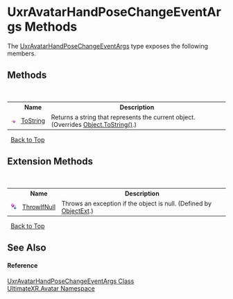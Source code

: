 # UxrAvatarHandPoseChangeEventArgs Methods
 

The <a href="T_UltimateXR_Avatar_UxrAvatarHandPoseChangeEventArgs">UxrAvatarHandPoseChangeEventArgs</a> type exposes the following members.


## Methods
&nbsp;<table><tr><th></th><th>Name</th><th>Description</th></tr><tr><td>![Public method](media/pubmethod.gif "Public method")</td><td><a href="M_UltimateXR_Avatar_UxrAvatarHandPoseChangeEventArgs_ToString">ToString</a></td><td>
Returns a string that represents the current object.
 (Overrides <a href="https://docs.microsoft.com/dotnet/api/system.object.tostring#System_Object_ToString" target="_blank" rel="noopener noreferrer">Object.ToString()</a>.)</td></tr></table>&nbsp;
<a href="#uxravatarhandposechangeeventargs-methods">Back to Top</a>

## Extension Methods
&nbsp;<table><tr><th></th><th>Name</th><th>Description</th></tr><tr><td>![Public Extension Method](media/pubextension.gif "Public Extension Method")</td><td><a href="M_UltimateXR_Extensions_System_ObjectExt_ThrowIfNull">ThrowIfNull</a></td><td>
Throws an exception if the object is null.
 (Defined by <a href="T_UltimateXR_Extensions_System_ObjectExt">ObjectExt</a>.)</td></tr></table>&nbsp;
<a href="#uxravatarhandposechangeeventargs-methods">Back to Top</a>

## See Also


#### Reference
<a href="T_UltimateXR_Avatar_UxrAvatarHandPoseChangeEventArgs">UxrAvatarHandPoseChangeEventArgs Class</a><br /><a href="N_UltimateXR_Avatar">UltimateXR.Avatar Namespace</a><br />